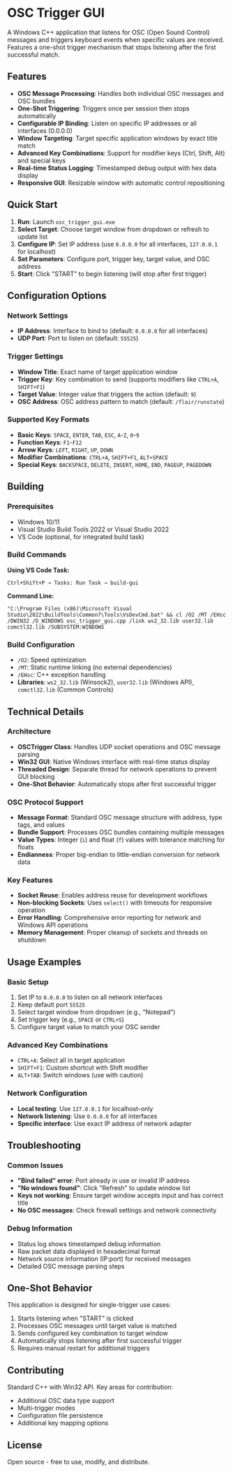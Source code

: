 # OSC Trigger GUI

A Windows C++ application that listens for OSC (Open Sound Control) messages and triggers keyboard events when specific values are received. Features a one-shot trigger mechanism that stops listening after the first successful match.

## Features

- **OSC Message Processing**: Handles both individual OSC messages and OSC bundles
- **One-Shot Triggering**: Triggers once per session then stops automatically
- **Configurable IP Binding**: Listen on specific IP addresses or all interfaces (0.0.0.0)
- **Window Targeting**: Target specific application windows by exact title match
- **Advanced Key Combinations**: Support for modifier keys (Ctrl, Shift, Alt) and special keys
- **Real-time Status Logging**: Timestamped debug output with hex data display
- **Responsive GUI**: Resizable window with automatic control repositioning

## Quick Start

1. **Run**: Launch `osc_trigger_gui.exe`
2. **Select Target**: Choose target window from dropdown or refresh to update list
3. **Configure IP**: Set IP address (use `0.0.0.0` for all interfaces, `127.0.0.1` for localhost)
4. **Set Parameters**: Configure port, trigger key, target value, and OSC address
5. **Start**: Click "START" to begin listening (will stop after first trigger)

## Configuration Options

### Network Settings
- **IP Address**: Interface to bind to (default: `0.0.0.0` for all interfaces)
- **UDP Port**: Port to listen on (default: `55525`)

### Trigger Settings
- **Window Title**: Exact name of target application window
- **Trigger Key**: Key combination to send (supports modifiers like `CTRL+A`, `SHIFT+F1`)
- **Target Value**: Integer value that triggers the action (default: `9`)
- **OSC Address**: OSC address pattern to match (default: `/flair/runstate`)

### Supported Key Formats
- **Basic Keys**: `SPACE`, `ENTER`, `TAB`, `ESC`, `A`-`Z`, `0`-`9`
- **Function Keys**: `F1`-`F12`
- **Arrow Keys**: `LEFT`, `RIGHT`, `UP`, `DOWN`
- **Modifier Combinations**: `CTRL+A`, `SHIFT+F1`, `ALT+SPACE`
- **Special Keys**: `BACKSPACE`, `DELETE`, `INSERT`, `HOME`, `END`, `PAGEUP`, `PAGEDOWN`

## Building

### Prerequisites
- Windows 10/11
- Visual Studio Build Tools 2022 or Visual Studio 2022
- VS Code (optional, for integrated build task)

### Build Commands

**Using VS Code Task:**
```
Ctrl+Shift+P → Tasks: Run Task → build-gui
```

**Command Line:**
```batch
"C:\Program Files (x86)\Microsoft Visual Studio\2022\BuildTools\Common7\Tools\VsDevCmd.bat" && cl /O2 /MT /EHsc /DWIN32 /D_WINDOWS osc_trigger_gui.cpp /link ws2_32.lib user32.lib comctl32.lib /SUBSYSTEM:WINDOWS
```

### Build Configuration
- `/O2`: Speed optimization
- `/MT`: Static runtime linking (no external dependencies)
- `/EHsc`: C++ exception handling
- **Libraries**: `ws2_32.lib` (Winsock2), `user32.lib` (Windows API), `comctl32.lib` (Common Controls)

## Technical Details

### Architecture
- **OSCTrigger Class**: Handles UDP socket operations and OSC message parsing
- **Win32 GUI**: Native Windows interface with real-time status display
- **Threaded Design**: Separate thread for network operations to prevent GUI blocking
- **One-Shot Behavior**: Automatically stops after first successful trigger

### OSC Protocol Support
- **Message Format**: Standard OSC message structure with address, type tags, and values
- **Bundle Support**: Processes OSC bundles containing multiple messages
- **Value Types**: Integer (`i`) and float (`f`) values with tolerance matching for floats
- **Endianness**: Proper big-endian to little-endian conversion for network data

### Key Features
- **Socket Reuse**: Enables address reuse for development workflows
- **Non-blocking Sockets**: Uses `select()` with timeouts for responsive operation
- **Error Handling**: Comprehensive error reporting for network and Windows API operations
- **Memory Management**: Proper cleanup of sockets and threads on shutdown

## Usage Examples

### Basic Setup
1. Set IP to `0.0.0.0` to listen on all network interfaces
2. Keep default port `55525`
3. Select target window from dropdown (e.g., "Notepad")
4. Set trigger key (e.g., `SPACE` or `CTRL+S`)
5. Configure target value to match your OSC sender

### Advanced Key Combinations
- `CTRL+A`: Select all in target application
- `SHIFT+F1`: Custom shortcut with Shift modifier
- `ALT+TAB`: Switch windows (use with caution)

### Network Configuration
- **Local testing**: Use `127.0.0.1` for localhost-only
- **Network listening**: Use `0.0.0.0` for all interfaces
- **Specific interface**: Use exact IP address of network adapter

## Troubleshooting

### Common Issues
- **"Bind failed" error**: Port already in use or invalid IP address
- **"No windows found"**: Click "Refresh" to update window list
- **Keys not working**: Ensure target window accepts input and has correct title
- **No OSC messages**: Check firewall settings and network connectivity

### Debug Information
- Status log shows timestamped debug information
- Raw packet data displayed in hexadecimal format
- Network source information (IP:port) for received messages
- Detailed OSC message parsing steps

## One-Shot Behavior

This application is designed for single-trigger use cases:
1. Starts listening when "START" is clicked
2. Processes OSC messages until target value is matched
3. Sends configured key combination to target window
4. Automatically stops listening after first successful trigger
5. Requires manual restart for additional triggers

## Contributing

Standard C++ with Win32 API. Key areas for contribution:
- Additional OSC data type support
- Multi-trigger modes
- Configuration file persistence
- Additional key mapping options

## License

Open source - free to use, modify, and distribute.